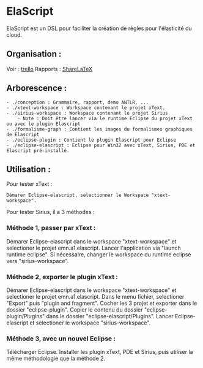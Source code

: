 # ElaScript 
ElaScript est un DSL pour faciliter la création de règles pour l'élasticité du cloud.

## Organisation :
Voir : [trello](https://trello.com/b/eXo56Ghg/elascript)
Rapports : [ShareLaTeX](https://www.sharelatex.com/project/557584a2102ebf4b1338c71e)

## Arborescence :
	- ./conception : Grammaire, rapport, demo ANTLR, ...
	- ./xtext-workspace : Workspace contenant le projet xText.
	- ./sirius-workspace : Workspace contenant le projet Sirius
		- Note : Doit être lancer via le runtime Eclipse du projet xText ou avec le plugin Elascript
	- ./formalisme-graph : Contient les images du formalismes graphiques de Elascript
	- ./eclipse-plugin : Contient le plugin Elascript pour Eclipse
	- ./eclipse-elascript : Eclipse pour Win32 avec xText, Sirius, PDE et Elascript pré-installé.

## Utilisation :
Pour tester xText :

	Démarer Eclipse-elascript, selectionner le Workspace "xtext-workspace".

Pour tester Sirius, il a 3 méthodes :

### Méthode 1, passer par xText :
Démarer Eclipse-elascript dans le workspace "xtext-workspace" et selectioner le projet emn.a1.elascript.
Lancer l'application via "launch runtime eclipse". Si nécessaire, changer le workspace du runtime eclipse 
vers "sirius-workspace".

### Méthode 2, exporter le plugin xText :
Démarer Eclipse-elascript dans le workspace "xtext-workspace" et selectioner le projet emn.a1.elascript.
Dans le menu fichier, selectioner "Export" puis "plugin and fragment". Cocher les 3 projet et exporter dans le dossier
"eclipse-plugin". Copier le contenu du dossier "eclipse-plugin/Plugins" dans le dossier "eclipse-elascript/Plugins".
Lancer Eclipse-elascript et selectioner le workspace "sirius-workspace".

### Méthode 3, avec un nouvel Eclipse :
Télécharger Eclipse. Installer les plugin xText, PDE et Sirius, puis utiliser la même méthodologie 
que la méthode 2.

